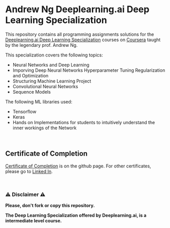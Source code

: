 # Andrew Ng Deeplearning.ai Deep Learning Specialization
This repository contains all programming assignments solutions for the [Deeplearning.ai Deep Learning Specialization](https://www.coursera.org/specializations/deep-learning) courses on [Coursera](https://www.coursera.org) taught by the legendary prof. Andrew Ng.

This specialization covers the following topics:
- Neural Networks and Deep Learning
- Imporving Deep Neural Networks Hyperparameter Tuning Regularization and Optimization
- Structuring Machine Learning Project
- Convolutional Neural Networks
- Sequence Models

The following ML libraries used:
- Tensorflow
- Keras
- Hands on Implementations for students to intuitively understand the inner workings of the Network

<br/>

## Certificate of Completion
[Certificate of Completion](https://github.com/hackerjeff705/deeplearning.ai_DL_specialization) is on the github page. For other certificates, please go to [Linked In](www.linkedin.com/in/jeff-paulo-fernandez-b37183152).



<br/>

### ⚠️ Disclaimer ⚠️
**Please, don't fork or copy this repository.**

**The Deep Learning Specialization offered by Deeplearning.ai, is a intermediate level course.**
